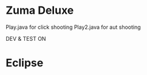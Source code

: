 # Zuma Deluxe 
 
 Play.java for click shooting
 Play2.java for aut shooting
 
DEV & TEST ON
# Eclipse
